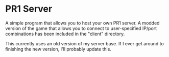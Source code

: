 # PR1 Server
A simple program that allows you to host your own PR1 server. A modded version of the game that allows you to connect to user-specified IP/port combinations has been included in the "client" directory.

This currently uses an old version of my server base. If I ever get around to finishing the new version, I'll probably update this.